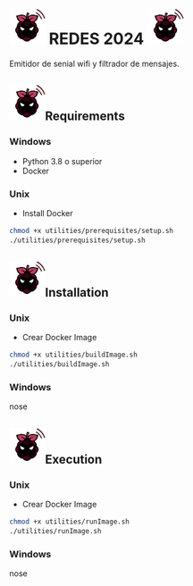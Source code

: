 # <img src="assets/img/logo.png" alt="raspe logo" width="64"/> REDES 2024 <img src="assets/img/logo.png" alt="raspe logo" width="64"/>
Emitidor de senial wifi y filtrador de mensajes.

## <img src="assets/img/logo.png" alt="raspe logo" width="64"/>Requirements

### Windows
- Python 3.8 o superior
- Docker

### Unix
- Install Docker
```bash
chmod +x utilities/prerequisites/setup.sh
./utilities/prerequisites/setup.sh
```


## <img src="assets/img/logo.png" alt="raspe logo" width="64"/>Installation

### Unix

- Crear Docker Image
```bash
chmod +x utilities/buildImage.sh
./utilities/buildImage.sh
```

### Windows

nose

## <img src="assets/img/logo.png" alt="raspe logo" width="64"/>Execution

### Unix

- Crear Docker Image
```bash
chmod +x utilities/runImage.sh
./utilities/runImage.sh
```

### Windows

nose